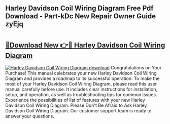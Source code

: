 ## Harley Davidson Coil Wiring Diagram Free Pdf Download - Part-kDc New Repair Owner Guide zyEjq

# <h2><a href="http://dfq6by.blite.top/?on=Harley+Davidson+Coil+Wiring+Diagram">🔗Download New 👉🔴 Harley Davidson Coil Wiring Diagram</a></h2>

[![Harley Davidson Coil Wiring Diagram download](https://i.imgur.com/lujVjoI.png)](http://dfq6by.blite.top/?on=Harley+Davidson+Coil+Wiring+Diagram)
Congratulations on Your Purchase! This manual celebrates your new Harley Davidson Coil Wiring Diagram and provides a roadmap to its successful operation. To make the most of your Harley Davidson Coil Wiring Diagram, please read this user manual carefully before use. It includes clear instructions for installation, setup, and operation, as well as troubleshooting tips for common issues. Experience the possibilities of list of features with your new Harley Davidson Coil Wiring Diagram. Please Don't Be Afraid to Ask Harley Davidson Coil Wiring Diagram. Our customer support team is ready to answer your questions.
